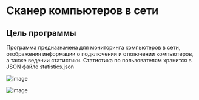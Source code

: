 # Сканер компьютеров в сети

## Цель программы
Программа предназначена для мониторинга компьютеров в сети, отображения информации о подключении и отключении компьютеров, а также ведении статистики.
Статистика по пользователям хранится в JSON файле statistics.json

![image](https://github.com/DaniilKlyukin/PingApp/assets/32903150/5f5fe707-5710-46e4-b18f-b3de10e9ac03)

![image](https://github.com/DaniilKlyukin/PingApp/assets/32903150/5ce988b3-66b5-4516-9a0e-8e61572447c4)

